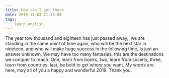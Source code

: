 ```yaml
---
title: How can I get there
date: 2019-11-03 21:11:00
tags:
    learn english
---
```

The year tow thousand and eighteen has just passed away,  we are standing in the same point of time again, who will be the next star in nineteen, and who will make huge success in the following time, is just an answer unknown. We may have too many fantasies, this are the destinations we conquer to reach. One, learn from books, two, learn from society, three, learn from countries, last, be bold to get where you want. My words are here, may all of you a happy and wonderful 2019. Thank you.